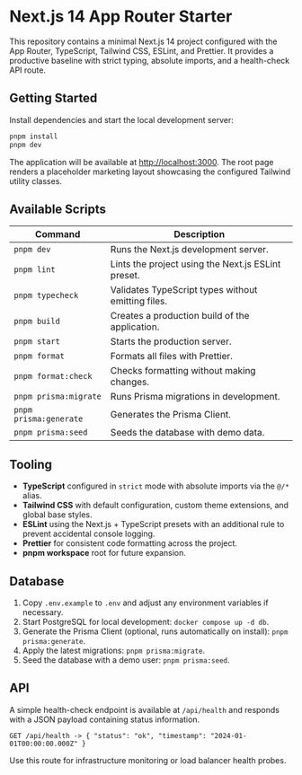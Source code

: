 # Next.js 14 App Router Starter

This repository contains a minimal Next.js 14 project configured with the App Router, TypeScript, Tailwind CSS, ESLint, and Prettier. It provides a productive baseline with strict typing, absolute imports, and a health-check API route.

## Getting Started

Install dependencies and start the local development server:

```bash
pnpm install
pnpm dev
```

The application will be available at [http://localhost:3000](http://localhost:3000). The root page renders a placeholder marketing layout showcasing the configured Tailwind utility classes.

## Available Scripts

| Command              | Description                                       |
| -------------------- | ------------------------------------------------- |
| `pnpm dev`           | Runs the Next.js development server.              |
| `pnpm lint`          | Lints the project using the Next.js ESLint preset. |
| `pnpm typecheck`     | Validates TypeScript types without emitting files. |
| `pnpm build`         | Creates a production build of the application.    |
| `pnpm start`         | Starts the production server.                     |
| `pnpm format`        | Formats all files with Prettier.                  |
| `pnpm format:check`  | Checks formatting without making changes.        |
| `pnpm prisma:migrate` | Runs Prisma migrations in development.           |
| `pnpm prisma:generate` | Generates the Prisma Client.                    |
| `pnpm prisma:seed`   | Seeds the database with demo data.                |

## Tooling

- **TypeScript** configured in `strict` mode with absolute imports via the `@/*` alias.
- **Tailwind CSS** with default configuration, custom theme extensions, and global base styles.
- **ESLint** using the Next.js + TypeScript presets with an additional rule to prevent accidental console logging.
- **Prettier** for consistent code formatting across the project.
- **pnpm workspace** root for future expansion.

## Database

1. Copy `.env.example` to `.env` and adjust any environment variables if necessary.
2. Start PostgreSQL for local development: `docker compose up -d db`.
3. Generate the Prisma Client (optional, runs automatically on install): `pnpm prisma:generate`.
4. Apply the latest migrations: `pnpm prisma:migrate`.
5. Seed the database with a demo user: `pnpm prisma:seed`.

## API

A simple health-check endpoint is available at `/api/health` and responds with a JSON payload containing status information.

```
GET /api/health -> { "status": "ok", "timestamp": "2024-01-01T00:00:00.000Z" }
```

Use this route for infrastructure monitoring or load balancer health probes.
